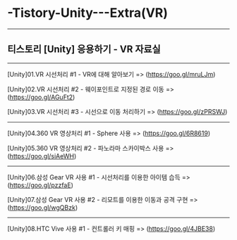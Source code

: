 # -Tistory-Unity---Extra(VR)

-----------------------------------

## 티스토리 [Unity] 응용하기 - VR 자료실

-----------------------------------

[Unity]01.VR 시선처리 #1 - VR에 대해 알아보기 => (https://goo.gl/mruLJm)

[Unity]02.VR 시선처리 #2 - 웨이포인트로 지정된 경로 이동 => (https://goo.gl/AGuFt2)

[Unity]03.VR 시선처리 #3 - 시선으로 이동 처리하기 => (https://goo.gl/zPRSWJ)

-----------------------------------

[Unity]04.360 VR 영상처리 #1 - Sphere 사용 => (https://goo.gl/6R8619)

[Unity]05.360 VR 영상처리 #2 - 파노라마 스카이박스 사용 => (https://goo.gl/siAeWH)

-----------------------------------

[Unity]06.삼성 Gear VR 사용 #1 - 시선처리를 이용한 아이템 습득 => (https://goo.gl/pzzfaE)

[Unity]07.삼성 Gear VR 사용 #2 - 리모트를 이용한 이동과 공격 구현 => (https://goo.gl/wgQBzk)

-----------------------------------

[Unity]08.HTC Vive 사용 #1 - 컨트롤러 키 매핑 => (https://goo.gl/4JBE38)
